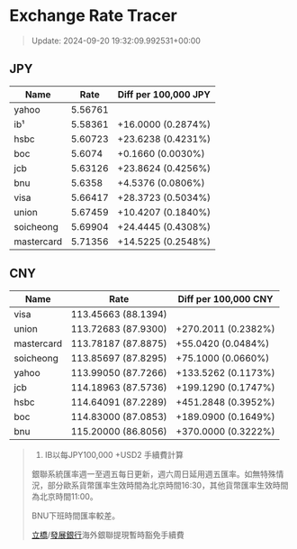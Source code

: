 # Exchange Rate Tracer

> Update: 2024-09-20 19:32:09.992531+00:00

## JPY

| Name       |    Rate | Diff per 100,000 JPY   |
|------------|---------|------------------------|
| yahoo      | 5.56761 |                        |
| ib¹        | 5.58361 | +16.0000 (0.2874%)     |
| hsbc       | 5.60723 | +23.6238 (0.4231%)     |
| boc        | 5.6074  | +0.1660 (0.0030%)      |
| jcb        | 5.63126 | +23.8624 (0.4256%)     |
| bnu        | 5.6358  | +4.5376 (0.0806%)      |
| visa       | 5.66417 | +28.3723 (0.5034%)     |
| union      | 5.67459 | +10.4207 (0.1840%)     |
| soicheong  | 5.69904 | +24.4445 (0.4308%)     |
| mastercard | 5.71356 | +14.5225 (0.2548%)     |

## CNY

| Name       | Rate                | Diff per 100,000 CNY   |
|------------|---------------------|------------------------|
| visa       | 113.45663	(88.1394) |                        |
| union      | 113.72683	(87.9300) | +270.2011 (0.2382%)    |
| mastercard | 113.78187	(87.8875) | +55.0420 (0.0484%)     |
| soicheong  | 113.85697	(87.8295) | +75.1000 (0.0660%)     |
| yahoo      | 113.99050	(87.7266) | +133.5262 (0.1173%)    |
| jcb        | 114.18963	(87.5736) | +199.1290 (0.1747%)    |
| hsbc       | 114.64091	(87.2289) | +451.2848 (0.3952%)    |
| boc        | 114.83000	(87.0853) | +189.0900 (0.1649%)    |
| bnu        | 115.20000	(86.8056) | +370.0000 (0.3222%)    |


> 1. IB以每JPY100,000 +USD2 手續費計算
>
> 銀聯系統匯率週一至週五每日更新，週六周日延用週五匯率。如無特殊情況，部分歐系貨幣匯率生效時間為北京時間16:30，其他貨幣匯率生效時間為北京時間11:00。
>
> BNU下班時間匯率較差。
>
> [立橋](https://www.wlbank.com.mo/uploads/ueditor/file/20181211/1544536513900230.pdf)/[發展銀行](https://www.mdb.com.mo/Service_Charges_20230728.pdf)海外銀聯提現暫時豁免手續費

